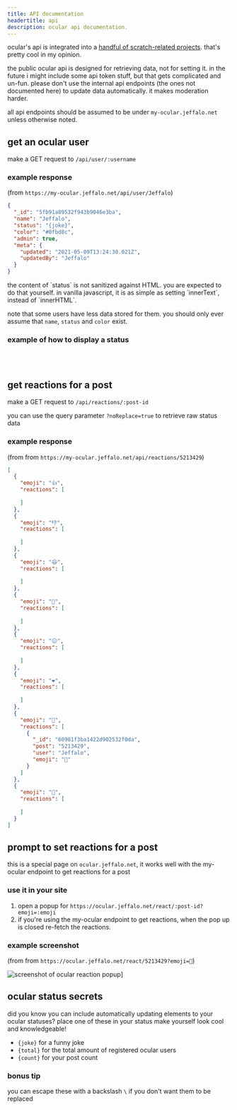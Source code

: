 ```yaml
---
title: API documentation
headertitle: api
description: ocular api documentation.
---
```


ocular's api is integrated into a [handful of scratch-related projects](/docs/gallery). that's pretty cool in my opinion.

the public ocular api is designed for retrieving data, not for setting it. in the future i might include some api token stuff, but that gets complicated and un-fun. please don't use the internal api endpoints (the ones not documented here) to update data automatically. it makes moderation harder.

all api endpoints should be assumed to be under `my-ocular.jeffalo.net` unless otherwise noted.

## get an ocular user

make a GET request to `/api/user/:username`


### example response

(from `https://my-ocular.jeffalo.net/api/user/Jeffalo`)

```json
{
  "_id": "5fb91a89532f943b9046e3ba",
  "name": "Jeffalo",
  "status": "{joke}",
  "color": "#0fbd8c",
  "admin": true,
  "meta": {
    "updated": "2021-05-09T13:24:30.021Z",
    "updatedBy": "Jeffalo"
  }
}
```

<div :class="`alert error`">
    the content of `status` is not sanitized against HTML. you are expected to do that yourself. in vanilla javascript, it is as simple as setting `innerText`, instead of `innerHTML`.
</div>

note that some users have less data stored for them. you should only ever assume that `name`, `status` and `color` exist.

### example of how to display a status

<Status user="Jeffalo"></Status>
<br><br>

## get reactions for a post

make a GET request to `/api/reactions/:post-id`

you can use the query parameter `?noReplace=true` to retrieve raw status data

### example response

(from from `https://my-ocular.jeffalo.net/api/reactions/5213429`)

```json
[
  {
    "emoji": "👍",
    "reactions": [
      
    ]
  },
  {
    "emoji": "👎",
    "reactions": [
      
    ]
  },
  {
    "emoji": "😄",
    "reactions": [
      
    ]
  },
  {
    "emoji": "🎉",
    "reactions": [
      
    ]
  },
  {
    "emoji": "😕",
    "reactions": [
      
    ]
  },
  {
    "emoji": "❤️",
    "reactions": [
      
    ]
  },
  {
    "emoji": "🚀",
    "reactions": [
      {
        "_id": "60981f3ba1422d902532f0da",
        "post": "5213429",
        "user": "Jeffalo",
        "emoji": "🚀"
      }
    ]
  },
  {
    "emoji": "👀",
    "reactions": [
      
    ]
  }
]
```

## prompt to set reactions for a post

this is a special page on `ocular.jeffalo.net`, it works well with the my-ocular endpoint to get reactions for a post

### use it in your site

1. open a popup for `https://ocular.jeffalo.net/react/:post-id?emoji=:emoji`
2. if you're using the my-ocular endpoint to get reactions, when the pop up is closed re-fetch the reactions.

### example screenshot

(from from `https://ocular.jeffalo.net/react/5213429?emoji=🚀`)

![screenshot of ocular reaction popup](/reaction-screenshot.png)]

## ocular status secrets

did you know you can include automatically updating elements to your ocular statuses? place one of these in your status make yourself look cool and knowledgeable!

- `{joke}` for a funny joke
- `{total}` for the total amount of registered ocular users
- `{count}` for your post count

### bonus tip

you can escape these with a backslash `\` if you don't want them to be replaced